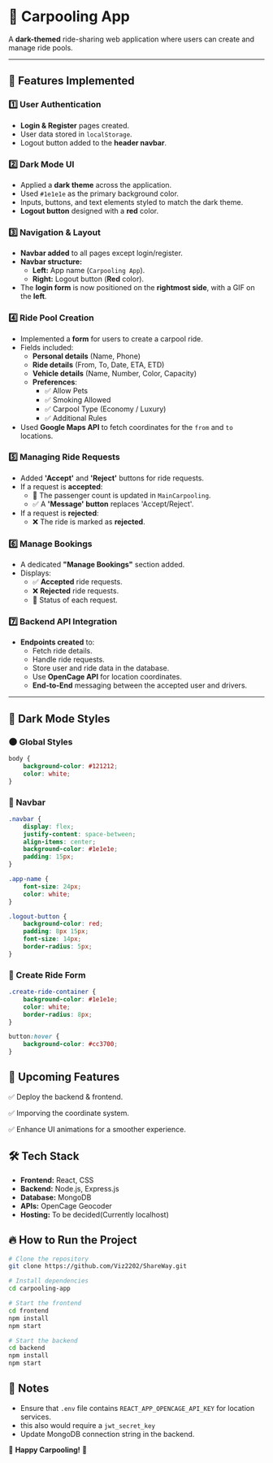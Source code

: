 # 🚗 Carpooling App

A **dark-themed** ride-sharing web application where users can create and manage ride pools.

---

## 🌟 Features Implemented

### 1️⃣ User Authentication
- **Login & Register** pages created.
- User data stored in `localStorage`.
- Logout button added to the **header navbar**.

### 2️⃣ Dark Mode UI
- Applied a **dark theme** across the application.
- Used `#1e1e1e` as the primary background color.
- Inputs, buttons, and text elements styled to match the dark theme.
- **Logout button** designed with a **red** color.

### 3️⃣ Navigation & Layout
- **Navbar added** to all pages except login/register.
- **Navbar structure:**
  - **Left:** App name (`Carpooling App`).
  - **Right:** Logout button (**Red** color).
- The **login form** is now positioned on the **rightmost side**, with a GIF on the **left**.

### 4️⃣ Ride Pool Creation
- Implemented a **form** for users to create a carpool ride.
- Fields included:
  - **Personal details** (Name, Phone)
  - **Ride details** (From, To, Date, ETA, ETD)
  - **Vehicle details** (Name, Number, Color, Capacity)
  - **Preferences**: 
    - ✅ Allow Pets
    - ✅ Smoking Allowed
    - ✅ Carpool Type (Economy / Luxury)
    - ✅ Additional Rules
- Used **Google Maps API** to fetch coordinates for the `from` and `to` locations.

### 5️⃣ Managing Ride Requests
- Added **'Accept'** and **'Reject'** buttons for ride requests.
- If a request is **accepted**:
  - 🚗 The passenger count is updated in `MainCarpooling`.
  - ✅ A **'Message' button** replaces 'Accept/Reject'.
- If a request is **rejected**:
  - ❌ The ride is marked as **rejected**.

### 6️⃣ Manage Bookings
- A dedicated **"Manage Bookings"** section added.
- Displays:
  - ✅ **Accepted** ride requests.
  - ❌ **Rejected** ride requests.
  - 🚦 Status of each request.

### 7️⃣ Backend API Integration
- **Endpoints created** to:
  - Fetch ride details.
  - Handle ride requests.
  - Store user and ride data in the database.
  - Use **OpenCage API** for location coordinates.
  - **End-to-End** messaging between the accepted user and drivers.

---

## 🎨 Dark Mode Styles

### 🌑 Global Styles
```css
body {
    background-color: #121212;
    color: white;
}
```

### 📌 Navbar
```css
.navbar {
    display: flex;
    justify-content: space-between;
    align-items: center;
    background-color: #1e1e1e;
    padding: 15px;
}

.app-name {
    font-size: 24px;
    color: white;
}

.logout-button {
    background-color: red;
    padding: 8px 15px;
    font-size: 14px;
    border-radius: 5px;
}
```

### 🚗 Create Ride Form
```css
.create-ride-container {
    background-color: #1e1e1e;
    color: white;
    border-radius: 8px;
}

button:hover {
    background-color: #cc3700;
}
```

## 🚀 Upcoming Features
✅ Deploy the backend & frontend.

✅ Imporving the coordinate system.

✅ Enhance UI animations for a smoother experience.

## 🛠 Tech Stack
- **Frontend:** React, CSS
- **Backend:** Node.js, Express.js
- **Database:** MongoDB
- **APIs:** OpenCage Geocoder
- **Hosting:** To be decided(Currently localhost)

## 🔥 How to Run the Project
```bash
# Clone the repository
git clone https://github.com/Viz2202/ShareWay.git

# Install dependencies
cd carpooling-app

# Start the frontend
cd frontend
npm install
npm start

# Start the backend
cd backend
npm install
npm start
```

## 📌 Notes
- Ensure that `.env` file contains `REACT_APP_OPENCAGE_API_KEY` for location services.
- this also would require a `jwt_secret_key`
- Update MongoDB connection string in the backend.

🚀 **Happy Carpooling!** 🏁


